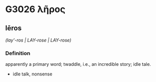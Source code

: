 # G3026 λῆρος

## lēros

_(lay'-ros | LAY-rose | LAY-rose)_

### Definition

apparently a primary word; twaddle, i.e., an incredible story; idle tale.

- idle talk, nonsense

